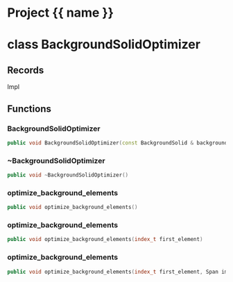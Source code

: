 <script setup>
import {useRoute} from 'vitepress'
const {path} = useRoute()
const tokens = path.split('/')
const words = tokens[2].split('-');
for (let i = 0; i < words.length; i++) {
    words[i] = words[i].charAt(0).toUpperCase() + words[i].slice(1);
    words[i] = words[i].replace('geode', 'Geode')
}
const name = words.join('-');
</script>
# Project {{ name }}

# class BackgroundSolidOptimizer


## Records

Impl



## Functions

### BackgroundSolidOptimizer

```cpp
public void BackgroundSolidOptimizer(const BackgroundSolid & background, BackgroundSolidModifier & modifier)
```


### ~BackgroundSolidOptimizer

```cpp
public void ~BackgroundSolidOptimizer()
```


### optimize_background_elements

```cpp
public void optimize_background_elements()
```


### optimize_background_elements

```cpp
public void optimize_background_elements(index_t first_element)
```


### optimize_background_elements

```cpp
public void optimize_background_elements(index_t first_element, Span immuable_vertices)
```





